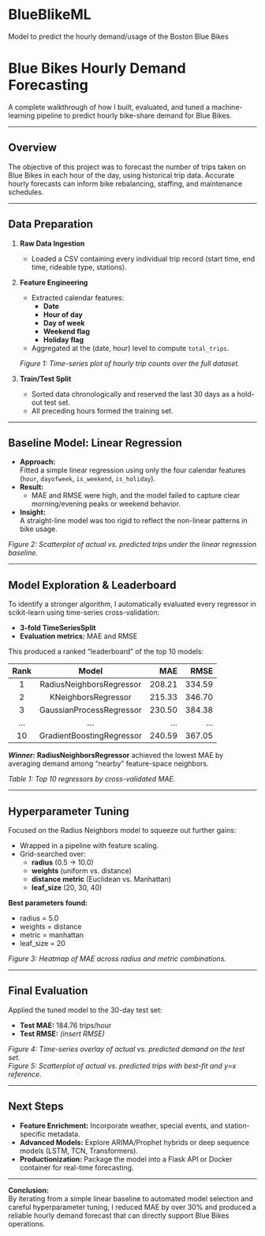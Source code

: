 # BlueBlikeML
Model to predict the hourly demand/usage of the Boston Blue Bikes
# Blue Bikes Hourly Demand Forecasting

A complete walkthrough of how I built, evaluated, and tuned a machine-learning pipeline to predict hourly bike-share demand for Blue Bikes.

---

## Overview

The objective of this project was to forecast the number of trips taken on Blue Bikes in each hour of the day, using historical trip data. Accurate hourly forecasts can inform bike rebalancing, staffing, and maintenance schedules.

---

## Data Preparation

1. **Raw Data Ingestion**  
   - Loaded a CSV containing every individual trip record (start time, end time, rideable type, stations).  
2. **Feature Engineering**  
   - Extracted calendar features:  
     - **Date**  
     - **Hour of day**  
     - **Day of week**  
     - **Weekend flag**  
     - **Holiday flag**  
   - Aggregated at the (date, hour) level to compute `total_trips`.  
   
   _Figure 1: Time-series plot of hourly trip counts over the full dataset._

3. **Train/Test Split**  
   - Sorted data chronologically and reserved the last 30 days as a hold-out test set.  
   - All preceding hours formed the training set.

---

## Baseline Model: Linear Regression

- **Approach:**  
  Fitted a simple linear regression using only the four calendar features (`hour`, `dayofweek`, `is_weekend`, `is_holiday`).  
- **Result:**  
  - MAE and RMSE were high, and the model failed to capture clear morning/evening peaks or weekend behavior.  
- **Insight:**  
  A straight-line model was too rigid to reflect the non-linear patterns in bike usage.

_Figure 2: Scatterplot of actual vs. predicted trips under the linear regression baseline._

---

## Model Exploration & Leaderboard

To identify a stronger algorithm, I automatically evaluated every regressor in scikit-learn using time-series cross-validation:

- **3-fold TimeSeriesSplit**  
- **Evaluation metrics:** MAE and RMSE  

This produced a ranked “leaderboard” of the top 10 models:

| Rank | Model                         | MAE    | RMSE   |
|:----:|:-----------------------------:|-------:|-------:|
| 1    | RadiusNeighborsRegressor      | 208.21 | 334.59 |
| 2    | KNeighborsRegressor           | 215.33 | 346.70 |
| 3    | GaussianProcessRegressor      | 230.50 | 384.38 |
| …    | …                             | …      | …      |
| 10   | GradientBoostingRegressor     | 240.59 | 367.05 |

_**Winner:**_ **RadiusNeighborsRegressor** achieved the lowest MAE by averaging demand among “nearby” feature-space neighbors.

_Table 1: Top 10 regressors by cross-validated MAE._

---

## Hyperparameter Tuning

Focused on the Radius Neighbors model to squeeze out further gains:

- Wrapped in a pipeline with feature scaling.  
- Grid-searched over:  
  - **radius** (0.5 → 10.0)  
  - **weights** (uniform vs. distance)  
  - **distance metric** (Euclidean vs. Manhattan)  
  - **leaf_size** (20, 30, 40)  

**Best parameters found:**  
- radius = 5.0  
- weights = distance  
- metric = manhattan  
- leaf_size = 20  

_Figure 3: Heatmap of MAE across radius and metric combinations._

---

## Final Evaluation

Applied the tuned model to the 30-day test set:

- **Test MAE:** 184.76 trips/hour  
- **Test RMSE:** _(insert RMSE)_  

_Figure 4: Time-series overlay of actual vs. predicted demand on the test set._  
_Figure 5: Scatterplot of actual vs. predicted trips with best-fit and y=x reference._

---

## Next Steps

- **Feature Enrichment:** Incorporate weather, special events, and station-specific metadata.  
- **Advanced Models:** Explore ARIMA/Prophet hybrids or deep sequence models (LSTM, TCN, Transformers).  
- **Productionization:** Package the model into a Flask API or Docker container for real-time forecasting.

---

**Conclusion:**  
By iterating from a simple linear baseline to automated model selection and careful hyperparameter tuning, I reduced MAE by over 30% and produced a reliable hourly demand forecast that can directly support Blue Bikes operations.
```
